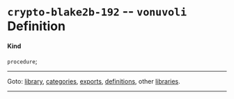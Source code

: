 

<a id='definition__vonuvoli__crypto-blake2b-192'></a>

# `crypto-blake2b-192` -- `vonuvoli` Definition


<a id='definition__vonuvoli__crypto-blake2b-192__kind'></a>

#### Kind

`procedure`;

----

Goto: [library](../../vonuvoli/_index.md#library__vonuvoli), [categories](../../vonuvoli/categories/_index.md#toc__vonuvoli__categories), [exports](../../vonuvoli/exports/_index.md#toc__vonuvoli__exports), [definitions](../../vonuvoli/definitions/_index.md#toc__vonuvoli__definitions), other [libraries](../../_libraries.md#toc__libraries).

----

